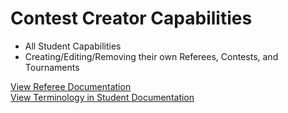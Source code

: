 <div class="row center">
    <div class="container center display-container col-md-offset-1 col-md-10">
		<h1 class="headings row left">Contest Creator Capabilities</h1>		
		<div class="row left">
			<ul>
				<li>All Student Capabilities</li>
				<li>Creating/Editing/Removing their own Referees, Contests, and Tournaments</li>
			</ul>
		</div>
		<div class="left row"><a href="/help/creator/referee"><u>View Referee Documentation</u></a></div>
		<div class="left"><a href="/help/student"><u>View Terminology in Student Documentation</u></a></div>		
	</div>
</div>